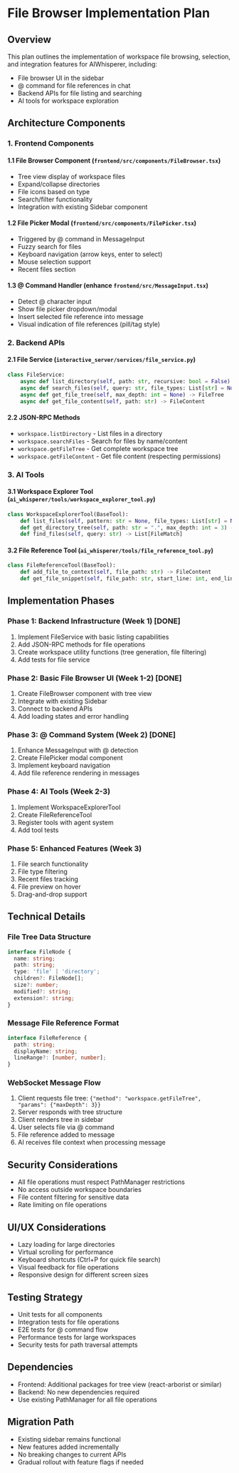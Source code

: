 # File Browser Implementation Plan

## Overview
This plan outlines the implementation of workspace file browsing, selection, and integration features for AIWhisperer, including:
- File browser UI in the sidebar
- @ command for file references in chat
- Backend APIs for file listing and searching
- AI tools for workspace exploration

## Architecture Components

### 1. Frontend Components

#### 1.1 File Browser Component (`frontend/src/components/FileBrowser.tsx`)
- Tree view display of workspace files
- Expand/collapse directories
- File icons based on type
- Search/filter functionality
- Integration with existing Sidebar component

#### 1.2 File Picker Modal (`frontend/src/components/FilePicker.tsx`)
- Triggered by @ command in MessageInput
- Fuzzy search for files
- Keyboard navigation (arrow keys, enter to select)
- Mouse selection support
- Recent files section

#### 1.3 @ Command Handler (enhance `frontend/src/MessageInput.tsx`)
- Detect @ character input
- Show file picker dropdown/modal
- Insert selected file reference into message
- Visual indication of file references (pill/tag style)

### 2. Backend APIs

#### 2.1 File Service (`interactive_server/services/file_service.py`)
```python
class FileService:
    async def list_directory(self, path: str, recursive: bool = False) -> FileTree
    async def search_files(self, query: str, file_types: List[str] = None) -> List[FileInfo]
    async def get_file_tree(self, max_depth: int = None) -> FileTree
    async def get_file_content(self, path: str) -> FileContent
```

#### 2.2 JSON-RPC Methods
- `workspace.listDirectory` - List files in a directory
- `workspace.searchFiles` - Search for files by name/content
- `workspace.getFileTree` - Get complete workspace tree
- `workspace.getFileContent` - Get file content (respecting permissions)

### 3. AI Tools

#### 3.1 Workspace Explorer Tool (`ai_whisperer/tools/workspace_explorer_tool.py`)
```python
class WorkspaceExplorerTool(BaseTool):
    def list_files(self, pattern: str = None, file_types: List[str] = None) -> List[str]
    def get_directory_tree(self, path: str = ".", max_depth: int = 3) -> str
    def find_files(self, query: str) -> List[FileMatch]
```

#### 3.2 File Reference Tool (`ai_whisperer/tools/file_reference_tool.py`)
```python
class FileReferenceTool(BaseTool):
    def add_file_to_context(self, file_path: str) -> FileContent
    def get_file_snippet(self, file_path: str, start_line: int, end_line: int) -> str
```

## Implementation Phases

### Phase 1: Backend Infrastructure (Week 1) [DONE]
1. Implement FileService with basic listing capabilities
2. Add JSON-RPC methods for file operations
3. Create workspace utility functions (tree generation, file filtering)
4. Add tests for file service

### Phase 2: Basic File Browser UI (Week 1-2) [DONE]
1. Create FileBrowser component with tree view
2. Integrate with existing Sidebar
3. Connect to backend APIs
4. Add loading states and error handling

### Phase 3: @ Command System (Week 2) [DONE]
1. Enhance MessageInput with @ detection
2. Create FilePicker modal component
3. Implement keyboard navigation
4. Add file reference rendering in messages

### Phase 4: AI Tools (Week 2-3)
1. Implement WorkspaceExplorerTool
2. Create FileReferenceTool
3. Register tools with agent system
4. Add tool tests

### Phase 5: Enhanced Features (Week 3)
1. File search functionality
2. File type filtering
3. Recent files tracking
4. File preview on hover
5. Drag-and-drop support

## Technical Details

### File Tree Data Structure
```typescript
interface FileNode {
  name: string;
  path: string;
  type: 'file' | 'directory';
  children?: FileNode[];
  size?: number;
  modified?: string;
  extension?: string;
}
```

### Message File Reference Format
```typescript
interface FileReference {
  path: string;
  displayName: string;
  lineRange?: [number, number];
}
```

### WebSocket Message Flow
1. Client requests file tree: `{"method": "workspace.getFileTree", "params": {"maxDepth": 3}}`
2. Server responds with tree structure
3. Client renders tree in sidebar
4. User selects file via @ command
5. File reference added to message
6. AI receives file context when processing message

## Security Considerations
- All file operations must respect PathManager restrictions
- No access outside workspace boundaries
- File content filtering for sensitive data
- Rate limiting on file operations

## UI/UX Considerations
- Lazy loading for large directories
- Virtual scrolling for performance
- Keyboard shortcuts (Ctrl+P for quick file search)
- Visual feedback for file operations
- Responsive design for different screen sizes

## Testing Strategy
- Unit tests for all components
- Integration tests for file operations
- E2E tests for @ command flow
- Performance tests for large workspaces
- Security tests for path traversal attempts

## Dependencies
- Frontend: Additional packages for tree view (react-arborist or similar)
- Backend: No new dependencies required
- Use existing PathManager for all file operations

## Migration Path
- Existing sidebar remains functional
- New features added incrementally
- No breaking changes to current APIs
- Gradual rollout with feature flags if needed